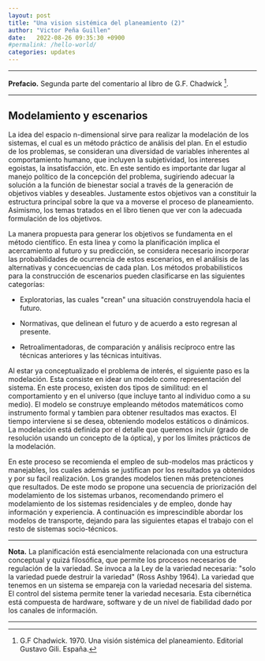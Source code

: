 ```yaml
---
layout: post
title: "Una vision sistémica del planeamiento (2)"
author: "Victor Peña Guillen"
date:   2022-08-26 09:35:30 +0900
#permalink: /hello-world/
categories: updates
---
```


---

**Prefacio.**
Segunda parte del comentario al libro de G.F. Chadwick [^1].

---

## Modelamiento y escenarios

La idea del espacio n-dimensional sirve para realizar la modelación de los sistemas, el cual es un método práctico de análisis del plan.
En el estudio de los problemas, se consideran una diversidad de variables inherentes al comportamiento humano, que incluyen la subjetividad, los intereses egoistas, la insatisfacción, etc.
En este sentido es importante dar lugar al manejo político de la concepción del problema, sugiriendo adecuar la solución a la función de bienestar social a través de la generación de objetivos viables y deseables.
Justamente estos objetivos van a constituir la estructura principal sobre la que va a moverse el proceso de planeamiento. Asimismo, los temas tratados en el libro tienen que ver con la adecuada formulación de los objetivos.

La manera propuesta para generar los objetivos se fundamenta en el método científico.
En esta linea y como la planificación implica el acercamiento al futuro y su predicción, se considera necesario incorporar las probabilidades de ocurrencia de estos escenarios, en el análisis de las alternativas y concecuencias de cada plan.
Los métodos probabilisticos para la construcción de escenarios pueden clasificarse en las siguientes categorías:

- Exploratorias, las cuales "crean" una situación construyendola hacia el futuro.

- Normativas, que delinean el futuro y de acuerdo a esto regresan al presente.

- Retroalimentadoras, de comparación y análisis recíproco entre las técnicas anteriores y las técnicas intuitivas.

Al estar ya conceptualizado el problema de interés, el siguiente paso es la modelación. Esta consiste en idear un modelo como representación del sistema.
En este proceso, existen dos tipos de similitud: en el comportamiento y en el universo (que incluye tanto al individuo como a su medio).
El modelo se construye empleando métodos matemáticos como instrumento formal y tambien para obtener resultados mas exactos.
El tiempo interviene si se desea, obteniendo modelos estáticos o dinámicos. La modelación está definida por el detalle que queremos incluir (grado de resolución usando un concepto de la óptica), y por los límites prácticos de la modelación.

En este proceso se recomienda el empleo de sub-modelos mas prácticos y manejables, los cuales además se justifican por los resultados ya obtenidos y por su facil realización.
Los grandes modelos tienen más pretenciones que resultados.
De este modo se propone una secuencia de priorización del modelamiento de los sistemas urbanos, recomendando primero el modelamiento de los sistemas residenciales y de empleo, donde hay información y experiencia. A continuación es imprescindible abordar los modelos de transporte, dejando para las siguientes etapas el trabajo con el resto de sistemas socio-técnicos.

---

**Nota.**
La planificación está esencialmente relacionada con una estructura conceptual y quizá filosófica, que permite los procesos necesarios de regulación de la variedad. Se invoca a la Ley de la variedad necesaria: "solo la variedad puede destruir la variedad" (Ross Ashby 1964).
La variedad que tenemos en un sistema se empareja con la variedad necesaria del sistema.
El control del sistema permite tener la variedad necesaria.
Esta cibernética está compuesta de hardware, software y de un nivel de fiabilidad dado por los canales de información.

---


[^1]: G.F Chadwick. 1970. Una visión sistémica del planeamiento. Editorial Gustavo Gili. España.
